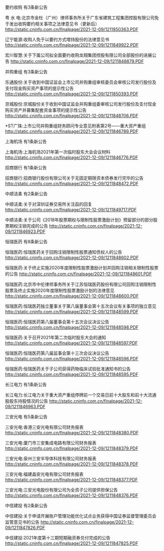 要约收购 有3条新公告 

粤 水 电:北京市金杜（广州）律师事务所关于广东省建筑工程集团控股有限公司免于发出收购要约相关事项之法律意见书（更新后） http://static.cninfo.com.cn/finalpage/2021-12-09/1211850363.PDF 

辽宁能源:收购人免于以要约方式增持股份的法律意见书 http://static.cninfo.com.cn/finalpage/2021-12-09/1211849922.PDF 

宏川智慧:关于下属公司拟全面要约收购龙翔集团控股有限公司全部股份的进展公告 http://static.cninfo.com.cn/finalpage/2021-12-09/1211848879.PDF 

并购重组 有3条新公告 

乐通股份:关于收到中国证监会上市公司并购重组审核委员会审核公司发行股份及支付现金购买资产事项的提示性公告 http://static.cninfo.com.cn/finalpage/2021-12-09/1211850393.PDF 

京城股份:京城股份关于收到中国证监会并购重组委审核公司发行股份及支付现金购买资产并募集配套资金事项的提示性公告 http://static.cninfo.com.cn/finalpage/2021-12-09/1211848706.PDF 

*ST广珠:上市公司并购重组财务顾问专业意见附表第2号——重大资产重组 http://static.cninfo.com.cn/finalpage/2021-12-09/1211846789.PDF 

上海机场 有1条新公告 

上海机场:上海机场2021年第一次临时股东大会会议材料 http://static.cninfo.com.cn/finalpage/2021-12-09/1211846776.PDF 

招商银行 有1条新公告 

招商银行:招商银行股份有限公司关于无固定期限资本债券发行完毕的公告 http://static.cninfo.com.cn/finalpage/2021-12-09/1211848472.PDF 

中顺洁柔 有2条新公告 

中顺洁柔:关于对深圳证券交易所关注函的回复 http://static.cninfo.com.cn/finalpage/2021-12-09/1211849717.PDF 

中顺洁柔:关于公司《2018年股票期权与限制性股票激励计划》预留部分的部分股票期权注销完成的公告 http://static.cninfo.com.cn/finalpage/2021-12-09/1211846923.PDF 

恒瑞医药 有8条新公告 

恒瑞医药:恒瑞医药关于回购注销限制性股票通知债权人的公告 http://static.cninfo.com.cn/finalpage/2021-12-09/1211848602.PDF 

恒瑞医药:关于终止实施2020年度限制性股票激励计划并回购注销相关限制性股票的公告 http://static.cninfo.com.cn/finalpage/2021-12-09/1211848601.PDF 

恒瑞医药:北京市中伦律师事务所关于江苏恒瑞医药股份有限公司回购注销限制性股票及终止实施2020年度限制性股票激励计划的法律意见 http://static.cninfo.com.cn/finalpage/2021-12-09/1211848600.PDF 

恒瑞医药:恒瑞医药独立董事关于第八届董事会第十五次会议有关事项的独立意见 http://static.cninfo.com.cn/finalpage/2021-12-09/1211848599.PDF 

恒瑞医药:恒瑞医药第八届董事会第十五次会议决议公告 http://static.cninfo.com.cn/finalpage/2021-12-09/1211848598.PDF 

恒瑞医药:关于召开2021年第二次临时股东大会的通知 http://static.cninfo.com.cn/finalpage/2021-12-09/1211848597.PDF 

恒瑞医药:恒瑞医药第八届监事会第十三次会议决议公告 http://static.cninfo.com.cn/finalpage/2021-12-09/1211848596.PDF 

恒瑞医药:恒瑞医药关于子公司获得药物临床试验批准通知书的公告 http://static.cninfo.com.cn/finalpage/2021-12-09/1211848595.PDF 

长江电力 有1条新公告 

长江电力:长江电力关于重大资产重组停牌前一个交易日前十大股东和前十大流通股股东持股情况的公告 http://static.cninfo.com.cn/finalpage/2021-12-09/1211846963.PDF 

三安光电 有5条新公告 

三安光电:香港三安光电有限公司财务报表 http://static.cninfo.com.cn/finalpage/2021-12-09/1211848380.PDF 

三安光电:厦门市三安集成电路有限公司财务报表 http://static.cninfo.com.cn/finalpage/2021-12-09/1211848379.PDF 

三安光电:泉州三安半导体科技有限公司财务报表 http://static.cninfo.com.cn/finalpage/2021-12-09/1211848378.PDF 

三安光电:福建晶安光电有限公司财务报表 http://static.cninfo.com.cn/finalpage/2021-12-09/1211848377.PDF 

三安光电:三安光电股份有限公司为全资子公司提供担保公告 http://static.cninfo.com.cn/finalpage/2021-12-09/1211848376.PDF 

中信建投 有2条新公告 

中信建投:关于申请开展账户管理功能优化试点业务获得中国证券监督管理委员会监管意见书的公告 http://static.cninfo.com.cn/finalpage/2021-12-09/1211847826.PDF 

中信建投:2021年度第十三期短期融资券兑付完成的公告 http://static.cninfo.com.cn/finalpage/2021-12-09/1211847825.PDF 

